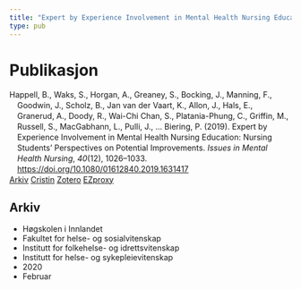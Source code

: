 ```yaml
---
title: "Expert by Experience Involvement in Mental Health Nursing Education: Nursing Students’ Perspectives on Potential Improvements"
type: pub
---
```

<h1>Publikasjon</h1>
<article id="csl-bib-container-B87GCAL4" class="csl-bib-container">
  <div class="csl-bib-body" style="line-height: 1.35; padding-left: 1em; text-indent:-1em;">
  <div class="csl-entry">Happell, B., Waks, S., Horgan, A., Greaney, S., Bocking, J., Manning, F., Goodwin, J., Scholz, B., Jan van der Vaart, K., Allon, J., Hals, E., Granerud, A., Doody, R., Wai-Chi Chan, S., Platania-Phung, C., Griffin, M., Russell, S., MacGabhann, L., Pulli, J., &#x2026; Biering, P. (2019). Expert by Experience Involvement in Mental Health Nursing Education: Nursing Students&#x2019; Perspectives on Potential Improvements. <i>Issues in Mental Health Nursing</i>, <i>40</i>(12), 1026&#x2013;1033. <a href="https://doi.org/10.1080/01612840.2019.1631417">https://doi.org/10.1080/01612840.2019.1631417</a></div>
</div>
  <div class="csl-bib-buttons">
    <a href="#taxonomy-article-B87GCAL4" class="csl-bib-button">Arkiv</a>
    <a href="https://app.cristin.no/results/show.jsf?id=1797520" alt="Cristin URL" class="csl-bib-button">Cristin</a>
    <a href="http://zotero.org/groups/5022929/items/B87GCAL4" alt="Zotero URL" class="csl-bib-button">Zotero</a>
    <a href="http://ezproxy.inn.no/login?url=https://doi.org/10.1080/01612840.2019.1631417" class="csl-bib-button">EZproxy</a>
  </div>
  <div id="csl-bib-meta-container-B87GCAL4"></div>
</article>
<div id="csl-bib-meta-B87GCAL4" class="csl-bib-meta">
  <article id="taxonomy-article-B87GCAL4" class="taxonomy-article">
    <h1>Arkiv</h1>
    <ul>
      <li>Høgskolen i Innlandet</li>
      <li>Fakultet for helse- og sosialvitenskap</li>
      <li>Institutt for folkehelse- og idrettsvitenskap</li>
      <li>Institutt for helse- og sykepleievitenskap</li>
      <li>2020</li>
      <li>Februar</li>
    </ul>
  </article>
</div>
